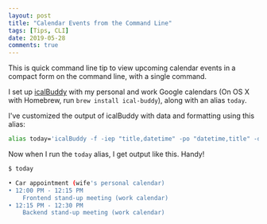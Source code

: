 ```yaml
---
layout: post
title: "Calendar Events from the Command Line"
tags: [Tips, CLI]
date: 2019-05-28
comments: true
---
```


This is quick command line tip to view upcoming calendar events in a compact form on the command line, with a single command.

I set up [icalBuddy](https://hasseg.org/icalBuddy/) with my personal and work Google calendars (On OS X with Homebrew, run `brew install ical-buddy`), along with an alias `today`.

I've customized the output of icalBuddy with data and formatting using this alias:

```bash
alias today='icalBuddy -f -iep "title,datetime" -po "datetime,title" -df "%RD" eventsToday'
```

Now when I run the `today` alias, I get output like this. Handy!

```bash
$ today

• Car appointment (wife's personal calendar)
• 12:00 PM - 12:15 PM
    Frontend stand-up meeting (work calendar)
• 12:15 PM - 12:30 PM
    Backend stand-up meeting (work calendar)
```
